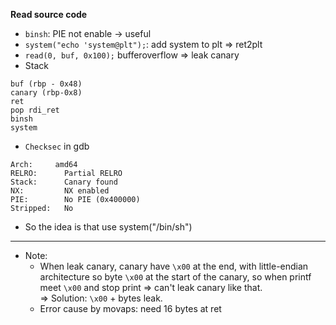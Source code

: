 **Read source code**
- `binsh`: PIE not enable -> useful
- `system("echo 'system@plt");`: add system to plt => ret2plt
- `read(0, buf, 0x100);` bufferoverflow => leak canary
- Stack
```
buf (rbp - 0x48)
canary (rbp-0x8)
ret
pop rdi_ret
binsh
system
```
- `Checksec` in gdb
```
Arch:     amd64
RELRO:      Partial RELRO
Stack:      Canary found
NX:         NX enabled
PIE:        No PIE (0x400000)
Stripped:   No
```
- So the idea is that use system("/bin/sh")
---  
- Note: 
  + When leak canary, canary have `\x00` at the end, with little-endian architecture so byte `\x00` at the start of the canary, so when printf meet `\x00`
and stop print => can't leak canary like that.  
  => Solution: `\x00` + bytes leak.
  + Error cause by movaps: need 16 bytes at ret
